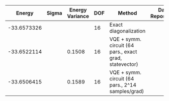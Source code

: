 | Energy      | Sigma   | Energy Variance   | DOF | Method                                                       | Data Repository |
|-------------|---------|-------------------|-----|--------------------------------------------------------------|-----------------|
| -33.6573326 |         |                   | 16  | Exact diagonalization                                        |                 |
| -33.6522114 |         | 0.1508            | 16  | VQE + symm. circuit (64 pars., exact grad, statevector)      |                 |
| -33.6506415 |         | 0.1589            | 16  | VQE + symm. circuit (64 pars., 2^14 samples/grad)            |                 |

